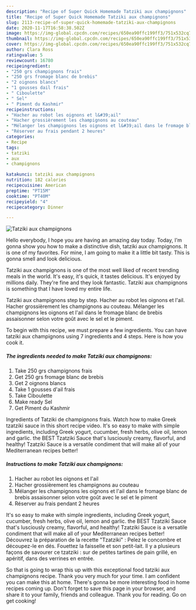 ```yaml
---
description: "Recipe of Super Quick Homemade Tatziki aux champignons"
title: "Recipe of Super Quick Homemade Tatziki aux champignons"
slug: 2113-recipe-of-super-quick-homemade-tatziki-aux-champignons
date: 2020-11-17T16:58:38.502Z
image: https://img-global.cpcdn.com/recipes/650ea90ffc199ff3/751x532cq70/tatziki-aux-champignons-photo-principale-de-la-recette.jpg
thumbnail: https://img-global.cpcdn.com/recipes/650ea90ffc199ff3/751x532cq70/tatziki-aux-champignons-photo-principale-de-la-recette.jpg
cover: https://img-global.cpcdn.com/recipes/650ea90ffc199ff3/751x532cq70/tatziki-aux-champignons-photo-principale-de-la-recette.jpg
author: Clara Ross
ratingvalue: 5
reviewcount: 16780
recipeingredient:
- "250 grs champignons frais"
- "250 grs fromage blanc de brebis"
- "2 oignons blancs"
- "1 gousses dail frais"
- " Ciboulette"
- " Sel"
- " Piment du Kashmir"
recipeinstructions:
- "Hacher au robot les oignons et l&#39;ail"
- "Hacher grossièrement les champignons au couteau"
- "Mélanger les champignons les oignons et l&#39;ail dans le fromage blanc de brebis assaisonner selon votre goût avec le sel et le piment"
- "Réserver au frais pendant 2 heures"
categories:
- Recipe
tags:
- tatziki
- aux
- champignons

katakunci: tatziki aux champignons 
nutrition: 182 calories
recipecuisine: American
preptime: "PT15M"
cooktime: "PT40M"
recipeyield: "4"
recipecategory: Dinner

---
```



![Tatziki aux champignons](https://img-global.cpcdn.com/recipes/650ea90ffc199ff3/751x532cq70/tatziki-aux-champignons-photo-principale-de-la-recette.jpg)

Hello everybody, I hope you are having an amazing day today. Today, I'm gonna show you how to make a distinctive dish, tatziki aux champignons. It is one of my favorites. For mine, I am going to make it a little bit tasty. This is gonna smell and look delicious.

Tatziki aux champignons is one of the most well liked of recent trending meals in the world. It's easy, it's quick, it tastes delicious. It's enjoyed by millions daily. They're fine and they look fantastic. Tatziki aux champignons is something that I have loved my entire life.

Tatziki aux champignons step by step. Hacher au robot les oignons et l&#39;ail. Hacher grossièrement les champignons au couteau. Mélanger les champignons les oignons et l&#39;ail dans le fromage blanc de brebis assaisonner selon votre goût avec le sel et le piment.


To begin with this recipe, we must prepare a few ingredients. You can have tatziki aux champignons using 7 ingredients and 4 steps. Here is how you cook it.

<!--inarticleads1-->

##### The ingredients needed to make Tatziki aux champignons:

1. Take 250 grs champignons frais
1. Get 250 grs fromage blanc de brebis
1. Get 2 oignons blancs
1. Take 1 gousses d&#39;ail frais
1. Take  Ciboulette
1. Make ready  Sel
1. Get  Piment du Kashmir


Ingredients of Tatziki de champignons frais. Watch how to make Greek tzatziki sauce in this short recipe video. It&#39;s so easy to make with simple ingredients, including Greek yogurt, cucumber, fresh herbs, olive oil, lemon and garlic. the BEST Tzatziki Sauce that&#39;s lusciously creamy, flavorful, and healthy! Tzatziki Sauce is a versatile condiment that will make all of your Mediterranean recipes better! 

<!--inarticleads2-->

##### Instructions to make Tatziki aux champignons:

1. Hacher au robot les oignons et l&#39;ail
1. Hacher grossièrement les champignons au couteau
1. Mélanger les champignons les oignons et l&#39;ail dans le fromage blanc de brebis assaisonner selon votre goût avec le sel et le piment
1. Réserver au frais pendant 2 heures


It&#39;s so easy to make with simple ingredients, including Greek yogurt, cucumber, fresh herbs, olive oil, lemon and garlic. the BEST Tzatziki Sauce that&#39;s lusciously creamy, flavorful, and healthy! Tzatziki Sauce is a versatile condiment that will make all of your Mediterranean recipes better! Découvrez la préparation de la recette &#34;Tzatziki&#34; : Pelez le concombre et découpez-le en dés. Fouettez la faisselle et son petit-lait. Il y a plusieurs façons de savourer ce tzatziki : sur de petites tartines de pain grillé, en apéritif, dans des verrines en entrée. 

So that is going to wrap this up with this exceptional food tatziki aux champignons recipe. Thank you very much for your time. I am confident you can make this at home. There's gonna be more interesting food in home recipes coming up. Don't forget to save this page in your browser, and share it to your family, friends and colleague. Thank you for reading. Go on get cooking!
